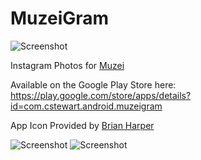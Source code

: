 MuzeiGram
=========

![Screenshot](https://raw2.github.com/cstew/MuzeiGram/master/art/ic_launcher-web.png)

Instagram Photos for [Muzei](http://muzei.co)

Available on the Google Play Store here: https://play.google.com/store/apps/details?id=com.cstewart.android.muzeigram

App Icon Provided by [Brian Harper](https://twitter.com/bleeharper)

![Screenshot](https://raw2.github.com/cstew/MuzeiGram/master/art/screenshot1.png)
![Screenshot](https://raw2.github.com/cstew/MuzeiGram/master/art/screenshot8.png)
